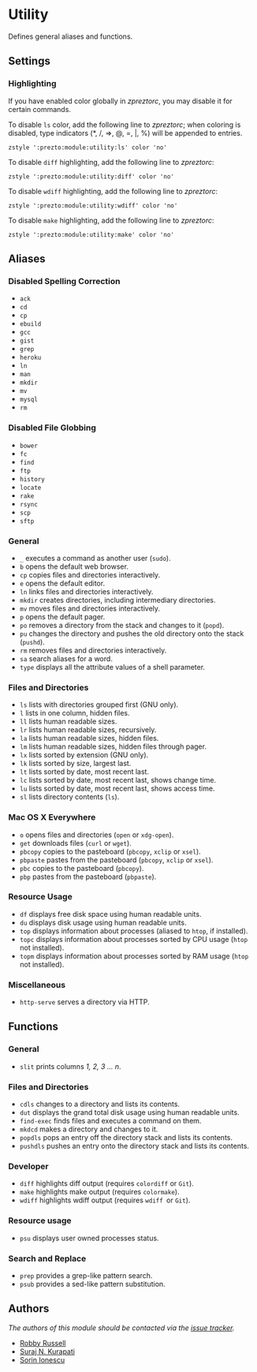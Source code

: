 Utility
=======

Defines general aliases and functions.

Settings
--------

### Highlighting

If you have enabled color globally in *zpreztorc*, you may disable it for certain
commands.

To disable `ls` color, add the following line to *zpreztorc*; when coloring is
disabled, type indicators (\*, /, =>, @, =, |, %) will be appended to entries.

    zstyle ':prezto:module:utility:ls' color 'no'

To disable `diff` highlighting, add the following line to *zpreztorc*:

    zstyle ':prezto:module:utility:diff' color 'no'

To disable `wdiff` highlighting, add the following line to *zpreztorc*:

    zstyle ':prezto:module:utility:wdiff' color 'no'

To disable `make` highlighting, add the following line to *zpreztorc*:

    zstyle ':prezto:module:utility:make' color 'no'

Aliases
-------

### Disabled Spelling Correction

  - `ack`
  - `cd`
  - `cp`
  - `ebuild`
  - `gcc`
  - `gist`
  - `grep`
  - `heroku`
  - `ln`
  - `man`
  - `mkdir`
  - `mv`
  - `mysql`
  - `rm`

### Disabled File Globbing

  - `bower`
  - `fc`
  - `find`
  - `ftp`
  - `history`
  - `locate`
  - `rake`
  - `rsync`
  - `scp`
  - `sftp`

### General

  - `_` executes a command as another user (`sudo`).
  - `b` opens the default web browser.
  - `cp` copies files and directories interactively.
  - `e` opens the default editor.
  - `ln` links files and directories interactively.
  - `mkdir` creates directories, including intermediary directories.
  - `mv` moves files and directories interactively.
  - `p` opens the default pager.
  - `po` removes a directory from the stack and changes to it (`popd`).
  - `pu` changes the directory and pushes the old directory onto the stack
    (`pushd`).
  - `rm` removes files and directories interactively.
  - `sa` search aliases for a word.
  - `type` displays all the attribute values of a shell parameter.

### Files and Directories

  - `ls` lists with directories grouped first (GNU only).
  - `l`  lists in one column, hidden files.
  - `ll` lists human readable sizes.
  - `lr` lists human readable sizes, recursively.
  - `la` lists human readable sizes, hidden files.
  - `lm` lists human readable sizes, hidden files through pager.
  - `lx` lists sorted by extension (GNU only).
  - `lk` lists sorted by size, largest last.
  - `lt` lists sorted by date, most recent last.
  - `lc` lists sorted by date, most recent last, shows change time.
  - `lu` lists sorted by date, most recent last, shows access time.
  - `sl` lists directory contents (`ls`).

### Mac OS X Everywhere

  - `o` opens files and directories (`open` or `xdg-open`).
  - `get` downloads files (`curl` or `wget`).
  - `pbcopy` copies to the pasteboard (`pbcopy`, `xclip` or `xsel`).
  - `pbpaste` pastes from the pasteboard (`pbcopy`, `xclip` or `xsel`).
  - `pbc` copies to the pasteboard (`pbcopy`).
  - `pbp` pastes from the pasteboard (`pbpaste`).

### Resource Usage

  - `df` displays free disk space using human readable units.
  - `du` displays disk usage using human readable units.
  - `top` displays information about processes (aliased to `htop`, if installed).
  - `topc` displays information about processes sorted by CPU usage (`htop` not
    installed).
  - `topm` displays information about processes sorted by RAM usage (`htop` not
    installed).

### Miscellaneous

  - `http-serve` serves a directory via HTTP.

Functions
---------

### General

  - `slit` prints columns *1, 2, 3 ... n*.

### Files and Directories

  - `cdls` changes to a directory and lists its contents.
  - `dut` displays the grand total disk usage using human readable units.
  - `find-exec` finds files and executes a command on them.
  - `mkdcd` makes a directory and changes to it.
  - `popdls` pops an entry off the directory stack and lists its contents.
  - `pushdls` pushes an entry onto the directory stack and lists its contents.

### Developer

  - `diff` highlights diff output (requires `colordiff` or `Git`).
  - `make` highlights make output (requires `colormake`).
  - `wdiff` highlights wdiff output (requires `wdiff `or `Git`).

### Resource usage

  - `psu` displays user owned processes status.

### Search and Replace

  - `prep` provides a grep-like pattern search.
  - `psub` provides a sed-like pattern substitution.

Authors
-------

*The authors of this module should be contacted via the [issue tracker][1].*

  - [Robby Russell](https://github.com/robbyrussell)
  - [Suraj N. Kurapati](https://github.com/sunaku)
  - [Sorin Ionescu](https://github.com/sorin-ionescu)

[1]: https://github.com/zsh-users/prezto/issues

